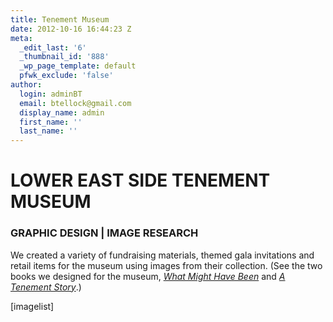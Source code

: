```yaml
---
title: Tenement Museum
date: 2012-10-16 16:44:23 Z
meta:
  _edit_last: '6'
  _thumbnail_id: '888'
  _wp_page_template: default
  pfwk_exclude: 'false'
author:
  login: adminBT
  email: btellock@gmail.com
  display_name: admin
  first_name: ''
  last_name: ''
---
```


<h1>LOWER EAST SIDE TENEMENT MUSEUM</h1>
<h3>GRAPHIC DESIGN | IMAGE RESEARCH</h3>
We created a variety of fundraising materials, themed gala invitations and retail items for the museum using images from their collection. (See the two books we designed for the museum, <a href=" http://thegraphicsoffice.com/portfolio/what-might-have-been/"><em>What Might Have Been</em></a> and <a href="http://thegraphicsoffice.com/portfolio/a-tenement-story/"><em>A Tenement Story</em></a>.)


[imagelist]
